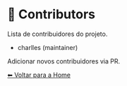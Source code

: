# 👥 Contributors

Lista de contribuidores do projeto.

- charlles (maintainer)

Adicionar novos contribuidores via PR.

[⬅ Voltar para a Home](./Home.md)